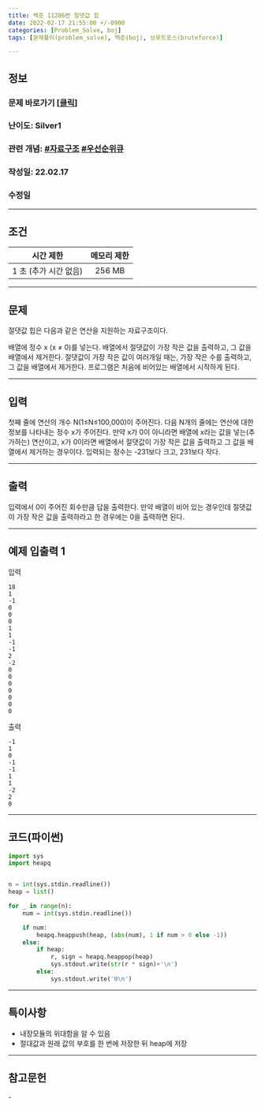 ```yaml
---
title: 백준 11286번 절댓값 힙 
date: 2022-02-17 21:55:00 +/-0900
categories: [Problem_Solve, boj]
tags: [문제풀이(problem_solve), 백준(boj), 브루트포스(bruteforce)]

---
```

## 정보
### 문제 바로가기 [[클릭](https://www.acmicpc.net/problem/11286)]
### 난이도: Silver1
### 관련 개념: [#자료구조](https://www.acmicpc.net/problemset?sort=ac_desc&algo=175) [#우선순위큐](https://www.acmicpc.net/problemset?sort=ac_desc&algo=59)
### 작성일: 22.02.17
### 수정일

---
## 조건

시간 제한|메모리 제한
:---:|:---:
1 초 (추가 시간 없음)|256 MB

---
## 문제
절댓값 힙은 다음과 같은 연산을 지원하는 자료구조이다.

배열에 정수 x (x ≠ 0)를 넣는다.
배열에서 절댓값이 가장 작은 값을 출력하고, 그 값을 배열에서 제거한다. 절댓값이 가장 작은 값이 여러개일 때는, 가장 작은 수를 출력하고, 그 값을 배열에서 제거한다.
프로그램은 처음에 비어있는 배열에서 시작하게 된다.

---
## 입력
첫째 줄에 연산의 개수 N(1≤N≤100,000)이 주어진다. 다음 N개의 줄에는 연산에 대한 정보를 나타내는 정수 x가 주어진다. 만약 x가 0이 아니라면 배열에 x라는 값을 넣는(추가하는) 연산이고, x가 0이라면 배열에서 절댓값이 가장 작은 값을 출력하고 그 값을 배열에서 제거하는 경우이다. 입력되는 정수는 -231보다 크고, 231보다 작다.

---
## 출력
입력에서 0이 주어진 회수만큼 답을 출력한다. 만약 배열이 비어 있는 경우인데 절댓값이 가장 작은 값을 출력하라고 한 경우에는 0을 출력하면 된다.

---
## 예제 입출력 1
입력
```
18
1
-1
0
0
0
1
1
-1
-1
2
-2
0
0
0
0
0
0
0
```

출력
```
-1
1
0
-1
-1
1
1
-2
2
0
```

---
## 코드(파이썬)
```python
import sys
import heapq


n = int(sys.stdin.readline())
heap = list()

for _ in range(n):
    num = int(sys.stdin.readline())

    if num:
        heapq.heappush(heap, (abs(num), 1 if num > 0 else -1))
    else:
        if heap:
            r, sign = heapq.heappop(heap)
            sys.stdout.write(str(r * sign)+'\n')
        else:
            sys.stdout.write('0\n')

```

---
## 특이사항
- 내장모듈의 위대함을 알 수 있음
- 절대값과 원래 값의 부호를 한 번에 저장한 뒤 heap에 저장
  
---
## 참고문헌
\-
